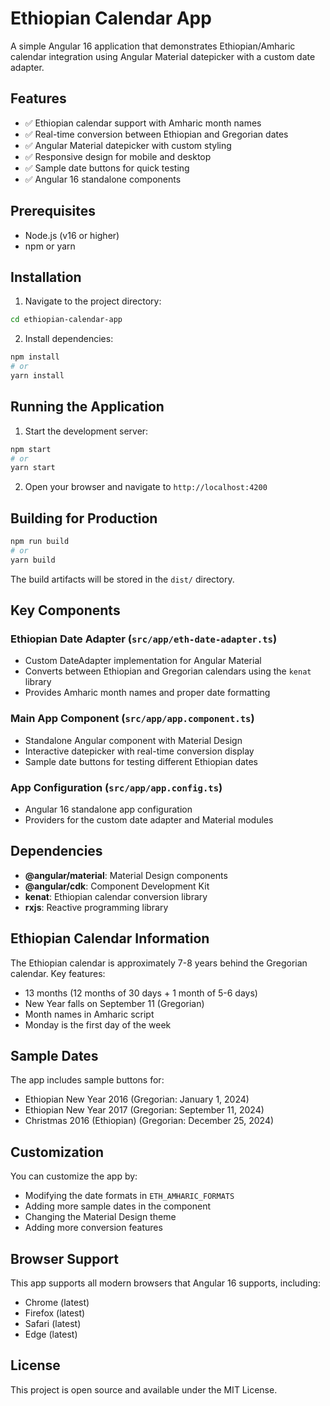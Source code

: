 # Ethiopian Calendar App

A simple Angular 16 application that demonstrates Ethiopian/Amharic calendar integration using Angular Material datepicker with a custom date adapter.

## Features

- ✅ Ethiopian calendar support with Amharic month names
- ✅ Real-time conversion between Ethiopian and Gregorian dates
- ✅ Angular Material datepicker with custom styling
- ✅ Responsive design for mobile and desktop
- ✅ Sample date buttons for quick testing
- ✅ Angular 16 standalone components

## Prerequisites

- Node.js (v16 or higher)
- npm or yarn

## Installation

1. Navigate to the project directory:
```bash
cd ethiopian-calendar-app
```

2. Install dependencies:
```bash
npm install
# or
yarn install
```

## Running the Application

1. Start the development server:
```bash
npm start
# or
yarn start
```

2. Open your browser and navigate to `http://localhost:4200`

## Building for Production

```bash
npm run build
# or
yarn build
```

The build artifacts will be stored in the `dist/` directory.

## Key Components

### Ethiopian Date Adapter (`src/app/eth-date-adapter.ts`)
- Custom DateAdapter implementation for Angular Material
- Converts between Ethiopian and Gregorian calendars using the `kenat` library
- Provides Amharic month names and proper date formatting

### Main App Component (`src/app/app.component.ts`)
- Standalone Angular component with Material Design
- Interactive datepicker with real-time conversion display
- Sample date buttons for testing different Ethiopian dates

### App Configuration (`src/app/app.config.ts`)
- Angular 16 standalone app configuration
- Providers for the custom date adapter and Material modules

## Dependencies

- **@angular/material**: Material Design components
- **@angular/cdk**: Component Development Kit
- **kenat**: Ethiopian calendar conversion library
- **rxjs**: Reactive programming library

## Ethiopian Calendar Information

The Ethiopian calendar is approximately 7-8 years behind the Gregorian calendar. Key features:

- 13 months (12 months of 30 days + 1 month of 5-6 days)
- New Year falls on September 11 (Gregorian)
- Month names in Amharic script
- Monday is the first day of the week

## Sample Dates

The app includes sample buttons for:
- Ethiopian New Year 2016 (Gregorian: January 1, 2024)
- Ethiopian New Year 2017 (Gregorian: September 11, 2024)
- Christmas 2016 (Ethiopian) (Gregorian: December 25, 2024)

## Customization

You can customize the app by:
- Modifying the date formats in `ETH_AMHARIC_FORMATS`
- Adding more sample dates in the component
- Changing the Material Design theme
- Adding more conversion features

## Browser Support

This app supports all modern browsers that Angular 16 supports, including:
- Chrome (latest)
- Firefox (latest)
- Safari (latest)
- Edge (latest)

## License

This project is open source and available under the MIT License.

